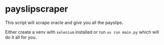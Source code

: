 # payslipscraper
This script will scrape oracle and give you all the payslips. 

Either create a venv with `selenium` installed or run `uv run main.py` which will do it all for you. 
